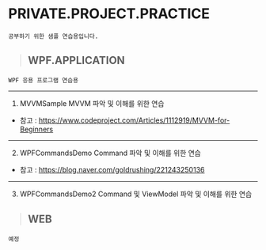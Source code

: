 # PRIVATE.PROJECT.PRACTICE
    공부하기 위한 샘플 연습용입니다.

>## WPF.APPLICATION
    WPF 응용 프로그램 연습용

* * *
1. MVVMSample 
	MVVM 파악 및 이해를 위한 연습
* 참고 : https://www.codeproject.com/Articles/1112919/MVVM-for-Beginners   

* * *
02. WPFCommandsDemo 
    Command 파악 및 이해를 위한 연습
* 참고 : https://blog.naver.com/goldrushing/221243250136   

* * *
03. WPFCommandsDemo2
    Command 및 ViewModel 파악 및 이해를 위한 연습
	
>## WEB
    예정
